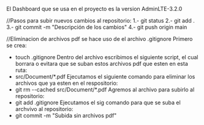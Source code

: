 El Dashboard que se usa en el proyecto es la version AdminLTE-3.2.0

//Pasos para subir nuevos cambios al repositorio:
1.- git status
2.- git add .
3.- git commit -m "Descripción de los cambios"
4.- git push origin main

//Eliminacion de archivos pdf se hace uso de el archivo .gitignore
Primero se crea:
- touch .gitignore
Dentro del archivo escribimos el siguiente script, el cual borrara o evitara que se suban estos archivos pdf que esten en esta ruta:
- src/Document/*.pdf
Ejecutamos el siguiente comando para eliminar los archivos que ya esten en el respositorio:
- git rm --cached src/Document/*.pdf
Agremos al archivo para subirlo al repositorio:
- git add .gitignore
Ejecutamos el sig comando para que se suba el archvivo al repositorio:
- git commit -m "Subida sin archivos pdf"
